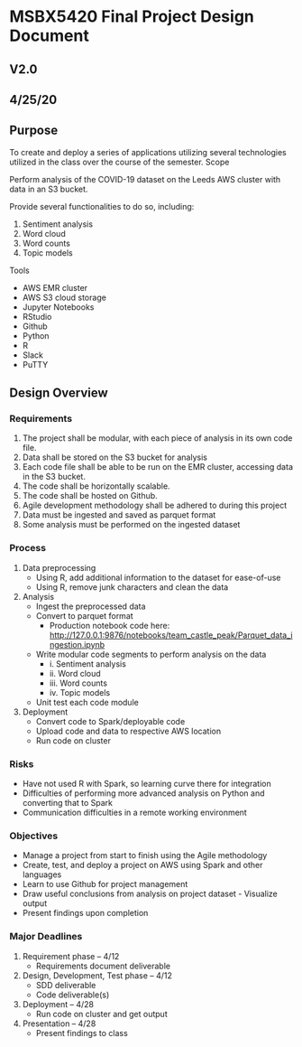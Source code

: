# MSBX5420 Final Project Design Document
## V2.0
## 4/25/20

## Purpose

To create and deploy a series of applications utilizing several technologies utilized in the class over the course of the semester.
Scope

Perform analysis of the COVID-19 dataset on the Leeds AWS cluster with data in an S3 bucket.

Provide several functionalities to do so, including:
 1.	Sentiment analysis
 2.	Word cloud
 3.	Word counts
 4.	Topic models

Tools
- AWS EMR cluster
- AWS S3 cloud storage
- Jupyter Notebooks
- RStudio
- Github
- Python
- R
- Slack
- PuTTY

## Design Overview
### Requirements

1.	The project shall be modular, with each piece of analysis in its own code file.
2.	Data shall be stored on the S3 bucket for analysis
3.	Each code file shall be able to be run on the EMR cluster, accessing data in the S3 bucket.
4.	The code shall be horizontally scalable.
5.	The code shall be hosted on Github.
6.	Agile development methodology shall be adhered to during this project
7.	Data must be ingested and saved as parquet format
8.	Some analysis must be performed on the ingested dataset



### Process

1.	Data preprocessing
	-	Using R, add additional information to the dataset for ease-of-use
	-	Using R, remove junk characters and clean the data
2.	Analysis
	- 	Ingest the preprocessed data
	- 	Convert to parquet format
		- Production notebook code here: http://127.0.0.1:9876/notebooks/team_castle_peak/Parquet_data_ingestion.ipynb
	- 	Write modular code segments to perform analysis on the data
		- i.	Sentiment analysis
		- ii.	Word cloud
		- iii.	Word counts
		- iv.	Topic models
	- 	Unit test each code module
3.	Deployment
	- 	Convert code to Spark/deployable code
	- 	Upload code and data to respective AWS location
	- 	Run code on cluster

### Risks
- Have not used R with Spark, so learning curve there for integration
- Difficulties of performing more advanced analysis on Python and converting that to Spark
- Communication difficulties in a remote working environment

### Objectives
- Manage a project from start to finish using the Agile methodology
- Create, test, and deploy a project on AWS using Spark and other languages
- Learn to use Github for project management
- Draw useful conclusions from analysis on project dataset
		- Visualize output
- Present findings upon completion

### Major Deadlines
1. Requirement phase – 4/12
	- Requirements document deliverable
2. Design, Development, Test phase – 4/12
	- SDD deliverable
	- Code deliverable(s)
3. Deployment – 4/28
	- Run code on cluster and get output
4. Presentation – 4/28
	- Present findings to class 
